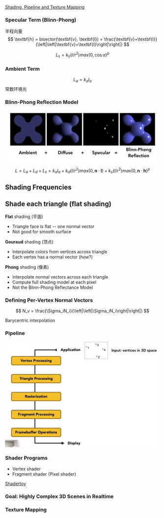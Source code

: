 [Shading, Pipeline and Texture Mapping](https://www.bilibili.com/video/BV1X7411F744/?p=8&share_source=copy_web&vd_source=aa209ea29658dbf3c71864711aa75109)

### Specular Term (Blinn-Phong)

半程向量
$$
\textbf{h} = bisector(\textbf{v}, \textbf{l})
 		= \frac{\textbf{v}+\textbf{l}}{\left|\left|\textbf{v}+\textbf{l}\right|\right|}
$$

$$
L_s = k_s(I/r^2)max(0, \cos \alpha)^p
$$
### Ambient Term

$$
L_a=k_aI_a
$$
常数环境光

### Blinn-Phong Reflection Model

![](Assets/Pasted%20image%2020230418224202.png)

$$
L=L_a+L_d+L_s = k_aI_a+k_d(I/r^2)max(0,\textbf{n}\cdot\textbf{l})+k_s(I/r^2)max(0,\textbf{n}\cdot\textbf{h})^p
$$

## Shading Frequencies
## Shade each triangle (flat shading)

**Flat** shading (平面)
- Triangle face is flat -- one normal vector
- Not good for smooth surface

**Gouraud** shading (顶点)
- Interpolate colors from vertices across triangle
- Each vertex has a normal vector (how?)

**Phong** shading (像素)
- Interpolate normal vectors across each triangle
- Compute full shading model at each pixel
- Not the Blinn-Phong Reflectance Model

### Defining Per-Vertex Normal Vectors

$$
N_v = \frac{\Sigma_iN_i}{\left|\left|\Sigma_iN_i\right|\right|}
$$

Barycentric interpolation

### Pipeline

![](Assets/Pasted%20image%2020230418230014.png)

### Shader Programs
- Vertex shader
- Fragment shader (Pixel shader)

[Shadertoy](http://shadertoy.com/view/ld3Gz2)

### Goal: Highly Complex 3D Scenes in Realtime

### Texture Mapping

